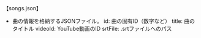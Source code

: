 【songs.json】
- 曲の情報を格納するJSONファイル。
id: 曲の固有ID（数字など）
title: 曲のタイトル
videoId: YouTube動画のID
srtFile: .srtファイルへのパス